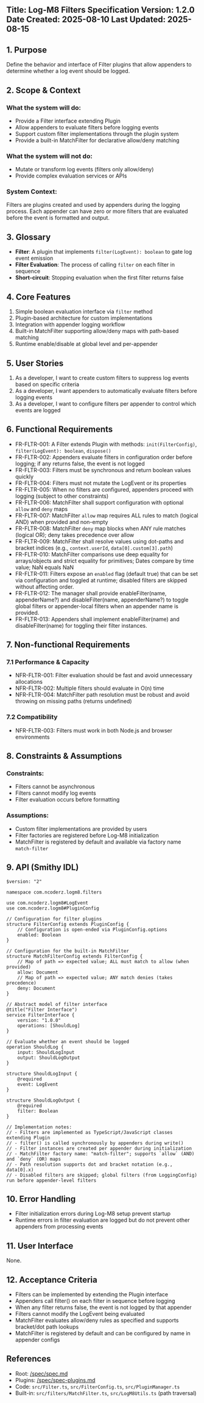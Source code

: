 Title: Log-M8 Filters Specification
Version: 1.2.0
Date Created: 2025-08-10
Last Updated: 2025-08-15
---

## 1. Purpose

Define the behavior and interface of Filter plugins that allow appenders to determine whether a log event should be logged.

## 2. Scope & Context

### What the system will do:
- Provide a Filter interface extending Plugin
- Allow appenders to evaluate filters before logging events
- Support custom filter implementations through the plugin system
- Provide a built-in MatchFilter for declarative allow/deny matching

### What the system will not do:
- Mutate or transform log events (filters only allow/deny)
- Provide complex evaluation services or APIs

### System Context:
Filters are plugins created and used by appenders during the logging process. Each appender can have zero or more filters that are evaluated before the event is formatted and output.

## 3. Glossary

- **Filter**: A plugin that implements `filter(LogEvent): boolean` to gate log event emission
- **Filter Evaluation**: The process of calling `filter` on each filter in sequence
- **Short-circuit**: Stopping evaluation when the first filter returns false

## 4. Core Features

1. Simple boolean evaluation interface via `filter` method
2. Plugin-based architecture for custom implementations
3. Integration with appender logging workflow
4. Built-in MatchFilter supporting allow/deny maps with path-based matching
5. Runtime enable/disable at global level and per-appender

## 5. User Stories

1. As a developer, I want to create custom filters to suppress log events based on specific criteria
2. As a developer, I want appenders to automatically evaluate filters before logging events
3. As a developer, I want to configure filters per appender to control which events are logged

## 6. Functional Requirements

- FR-FLTR-001: A Filter extends Plugin with methods: `init(FilterConfig)`, `filter(LogEvent): boolean`, `dispose()`
- FR-FLTR-002: Appenders evaluate filters in configuration order before logging; if any returns false, the event is not logged
- FR-FLTR-003: Filters must be synchronous and return boolean values quickly
- FR-FLTR-004: Filters must not mutate the LogEvent or its properties
- FR-FLTR-005: When no filters are configured, appenders proceed with logging (subject to other constraints)
- FR-FLTR-006: MatchFilter shall support configuration with optional `allow` and `deny` maps
- FR-FLTR-007: MatchFilter `allow` map requires ALL rules to match (logical AND) when provided and non-empty
- FR-FLTR-008: MatchFilter `deny` map blocks when ANY rule matches (logical OR); deny takes precedence over allow
- FR-FLTR-009: MatchFilter shall resolve values using dot-paths and bracket indices (e.g., `context.userId`, `data[0].custom[3].path`)
- FR-FLTR-010: MatchFilter comparisons use deep equality for arrays/objects and strict equality for primitives; Dates compare by time value; NaN equals NaN
- FR-FLTR-011: Filters expose an `enabled` flag (default true) that can be set via configuration and toggled at runtime; disabled filters are skipped without affecting order.
- FR-FLTR-012: The manager shall provide enableFilter(name, appenderName?) and disableFilter(name, appenderName?) to toggle global filters or appender-local filters when an appender name is provided.
- FR-FLTR-013: Appenders shall implement enableFilter(name) and disableFilter(name) for toggling their filter instances.

## 7. Non-functional Requirements

### 7.1 Performance & Capacity
- NFR-FLTR-001: Filter evaluation should be fast and avoid unnecessary allocations
- NFR-FLTR-002: Multiple filters should evaluate in O(n) time
- NFR-FLTR-004: MatchFilter path resolution must be robust and avoid throwing on missing paths (returns undefined)

### 7.2 Compatibility
- NFR-FLTR-003: Filters must work in both Node.js and browser environments

## 8. Constraints & Assumptions

### Constraints:
- Filters cannot be asynchronous
- Filters cannot modify log events
- Filter evaluation occurs before formatting

### Assumptions:
- Custom filter implementations are provided by users
- Filter factories are registered before Log-M8 initialization
- MatchFilter is registered by default and available via factory name `match-filter`

## 9. API (Smithy IDL)

```smithy
$version: "2"

namespace com.ncoderz.logm8.filters

use com.ncoderz.logm8#LogEvent
use com.ncoderz.logm8#PluginConfig

// Configuration for filter plugins
structure FilterConfig extends PluginConfig {
    // Configuration is open-ended via PluginConfig.options
    enabled: Boolean
}

// Configuration for the built-in MatchFilter
structure MatchFilterConfig extends FilterConfig {
    // Map of path => expected value; ALL must match to allow (when provided)
    allow: Document
    // Map of path => expected value; ANY match denies (takes precedence)
    deny: Document
}

// Abstract model of filter interface
@title("Filter Interface")
service FilterInterface {
    version: "1.0.0"
    operations: [ShouldLog]
}

// Evaluate whether an event should be logged
operation ShouldLog {
    input: ShouldLogInput
    output: ShouldLogOutput
}

structure ShouldLogInput {
    @required
    event: LogEvent
}

structure ShouldLogOutput {
    @required
    filter: Boolean
}

// Implementation notes:
// - Filters are implemented as TypeScript/JavaScript classes extending Plugin
// - filter() is called synchronously by appenders during write()
// - Filter instances are created per appender during initialization
// - MatchFilter factory name: "match-filter"; supports `allow` (AND) and `deny` (OR) maps
// - Path resolution supports dot and bracket notation (e.g., data[0].x)
// - Disabled filters are skipped; global filters (from LoggingConfig) run before appender-level filters
```

## 10. Error Handling

- Filter initialization errors during Log-M8 setup prevent startup
- Runtime errors in filter evaluation are logged but do not prevent other appenders from processing events

## 11. User Interface

None.

## 12. Acceptance Criteria

- Filters can be implemented by extending the Plugin interface
- Appenders call filter() on each filter in sequence before logging
- When any filter returns false, the event is not logged by that appender
- Filters cannot modify the LogEvent being evaluated
- MatchFilter evaluates allow/deny rules as specified and supports bracket/dot path lookups
- MatchFilter is registered by default and can be configured by name in appender configs

## References

- Root: [/spec/spec.md](/spec/spec.md)
- Plugins: [/spec/spec-plugins.md](/spec/spec-plugins.md)
- Code: `src/Filter.ts`, `src/FilterConfig.ts`, `src/PluginManager.ts`
- Built-in: `src/filters/MatchFilter.ts`, `src/LogM8Utils.ts` (path traversal)
